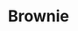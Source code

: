 ---
layout: recette
categories: [recettes]
hidden: true
lang: fr
sitemap: false
title: Brownie
type: sucre
recettes:
  Classique:
    ingredients: 
      - nom: chocolat noir 70%
        qte: 75
        unite: gr
      - nom: cacao en poudre non sucré
        qte: 30
        unite: gr
      - nom: café instantané
        qte: 1
        unite: cuillère à café
      - nom: beurre
        qte: 90
        unite: gr
      - nom: oeufs 
        qte: 2
      - nom: sucre blanc
        qte: 130
        unite: gr
      - nom: sucre brun
        qte: 35
        unite: gr
      - nom: sel 
        qte: 0.5
        unite: cuillère à café
      - nom: farine blanche
        qte: 40
        unite: gr
      - nom: fleur de sel
    etapes:
      - label: Préparation 1/3
        details:
          - Dans un saladier, mettre le chocolat avec la moitié du cacao en poudre et le café instantané
          - Faire fondre le beurre et le porter à ébullition
          - Le verser dans le saladier et mélanger jusqu'à ce que tout ait fondu
      - label: Préparation 2/3
        details: 
          - Dans un saladier, casser les oeufs
          - Ajouter les sucres et le sel
          - Blanchir au batteur électrique pendant 2 minutes
          - Tout en battant, ajouter le mélange chocolat-beurre
      - label: Préparation 3/3
        details:     
          - Tamiser la farine et l'autre moitié du cacao en poudre sur le mélange
          - Incorporer la farine délicatement avec une spatule
          - Beurrer et fariner le moule
          - Verser la préparation dans le moule
      - label: Cuisson
        emoji: 🔥
        details:
          - Cuire 13 min à 180°C
          - Sortir du four et laisser le plat tomber de haut plusieurs fois afin de briser la surface du brownie
          - Parsemer de fleur de sel
          - Cuire 7 min à 180°C 
---